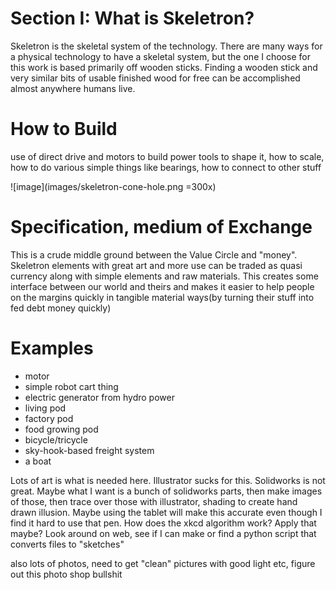 # Section I: What is Skeletron?

Skeletron is the skeletal system of the technology.  There are many ways for a physical technology to have a skeletal system, but the one I choose for this work is based primarily off wooden sticks.  Finding a wooden stick and very similar bits of usable finished wood for free can be accomplished almost anywhere humans live.  

# How to Build

use of direct drive and motors to build power tools to shape it, how to scale, how to do 
various simple things like bearings, how to connect to other stuff


![image](images/skeletron-cone-hole.png =300x)



# Specification, medium of Exchange

This is a crude middle ground between the Value Circle and "money".  Skeletron elements with great art and more use can be traded as quasi currency along with simple elements and raw materials.  This creates some interface between our world and theirs and makes it easier to help people on the margins quickly in tangible material ways(by turning their stuff into fed debt money quickly)

# Examples

- motor
- simple robot cart thing
- electric generator from hydro power
- living pod
- factory pod
- food growing pod
- bicycle/tricycle
- sky-hook-based freight system
- a boat


Lots of art is what is needed here.  Illustrator sucks for this.  Solidworks is not great.  Maybe what I want is a bunch of solidworks parts, then make images of those, then trace over those with illustrator, shading to create hand drawn illusion.  Maybe using the tablet will make this accurate even though I find it hard to use that pen.  How does the xkcd algorithm work?  Apply that maybe?  Look around on web, see if I can make or find a python script that converts files to "sketches"

also lots of photos, need to get "clean" pictures with good light etc, figure out this photo shop bullshit
 

